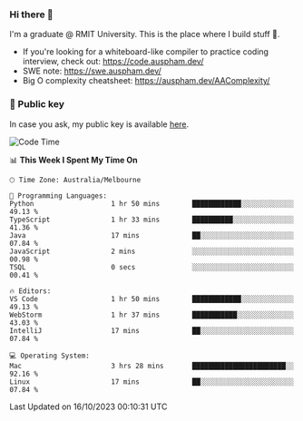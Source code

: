 ### Hi there 👋

I'm a graduate @ RMIT University. This is the place where I build stuff 👀. 

- If you're looking for a whiteboard-like compiler to practice coding interview, check out: https://code.auspham.dev/
- SWE note: https://swe.auspham.dev/
- Big O complexity cheatsheet: https://auspham.dev/AAComplexity/

### 🔑 Public key

In case you ask, my public key is available [here](https://public.auspham.dev/).

<!--START_SECTION:waka-->
![Code Time](http://img.shields.io/badge/Code%20Time-1%2C102%20hrs%2015%20mins-blue)

📊 **This Week I Spent My Time On** 

```text
🕑︎ Time Zone: Australia/Melbourne

💬 Programming Languages: 
Python                   1 hr 50 mins        ████████████░░░░░░░░░░░░░   49.13 % 
TypeScript               1 hr 33 mins        ██████████░░░░░░░░░░░░░░░   41.36 % 
Java                     17 mins             ██░░░░░░░░░░░░░░░░░░░░░░░   07.84 % 
JavaScript               2 mins              ░░░░░░░░░░░░░░░░░░░░░░░░░   00.98 % 
TSQL                     0 secs              ░░░░░░░░░░░░░░░░░░░░░░░░░   00.41 % 

🔥 Editors: 
VS Code                  1 hr 50 mins        ████████████░░░░░░░░░░░░░   49.13 % 
WebStorm                 1 hr 37 mins        ███████████░░░░░░░░░░░░░░   43.03 % 
IntelliJ                 17 mins             ██░░░░░░░░░░░░░░░░░░░░░░░   07.84 % 

💻 Operating System: 
Mac                      3 hrs 28 mins       ███████████████████████░░   92.16 % 
Linux                    17 mins             ██░░░░░░░░░░░░░░░░░░░░░░░   07.84 % 
```


 Last Updated on 16/10/2023 00:10:31 UTC
<!--END_SECTION:waka-->

<!--
**rockmanvnx6/rockmanvnx6** is a ✨ _special_ ✨ repository because its `README.md` (this file) appears on your GitHub profile.

Here are some ideas to get you started:

- 🔭 I’m currently working on ...
- 🌱 I’m currently learning ...
- 👯 I’m looking to collaborate on ...
- 🤔 I’m looking for help with ...
- 💬 Ask me about ...
- 📫 How to reach me: ...
- 😄 Pronouns: ...
- ⚡ Fun fact: ...
-->
